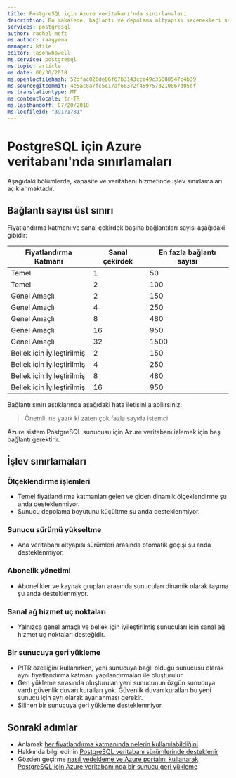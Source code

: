 ```yaml
---
title: PostgreSQL için Azure veritabanı'nda sınırlamaları
description: Bu makalede, bağlantı ve depolama altyapısı seçenekleri sayısı gibi bir PostgreSQL için Azure veritabanı'nda sınırlamalar açıklanır.
services: postgresql
author: rachel-msft
ms.author: raagyema
manager: kfile
editor: jasonwhowell
ms.service: postgresql
ms.topic: article
ms.date: 06/30/2018
ms.openlocfilehash: 52dfac826de86f67b3143cce49c35088547c4b39
ms.sourcegitcommit: 4e5ac8a7fc5c17af68372f4597573210867d05df
ms.translationtype: MT
ms.contentlocale: tr-TR
ms.lasthandoff: 07/20/2018
ms.locfileid: "39171781"
---
```

# <a name="limitations-in-azure-database-for-postgresql"></a>PostgreSQL için Azure veritabanı'nda sınırlamaları
Aşağıdaki bölümlerde, kapasite ve veritabanı hizmetinde işlev sınırlamaları açıklanmaktadır.

## <a name="maximum-connections"></a>Bağlantı sayısı üst sınırı
Fiyatlandırma katmanı ve sanal çekirdek başına bağlantıları sayısı aşağıdaki gibidir: 

|**Fiyatlandırma Katmanı**| **Sanal çekirdek**| **En fazla bağlantı sayısı** |
|---|---|---|
|Temel| 1| 50 |
|Temel| 2| 100 |
|Genel Amaçlı| 2| 150|
|Genel Amaçlı| 4| 250|
|Genel Amaçlı| 8| 480|
|Genel Amaçlı| 16| 950|
|Genel Amaçlı| 32| 1500|
|Bellek için İyileştirilmiş| 2| 150|
|Bellek için İyileştirilmiş| 4| 250|
|Bellek için İyileştirilmiş| 8| 480|
|Bellek için İyileştirilmiş| 16| 950|

Bağlantı sınırı aştıklarında aşağıdaki hata iletisini alabilirsiniz:
> Önemli: ne yazık ki zaten çok fazla sayıda istemci

Azure sistem PostgreSQL sunucusu için Azure veritabanı izlemek için beş bağlantı gerektirir. 

## <a name="functional-limitations"></a>İşlev sınırlamaları
### <a name="scale-operations"></a>Ölçeklendirme işlemleri
- Temel fiyatlandırma katmanları gelen ve giden dinamik ölçeklendirme şu anda desteklenmiyor.
- Sunucu depolama boyutunu küçültme şu anda desteklenmiyor.

### <a name="server-version-upgrades"></a>Sunucu sürümü yükseltme
- Ana veritabanı altyapısı sürümleri arasında otomatik geçişi şu anda desteklenmiyor.

### <a name="subscription-management"></a>Abonelik yönetimi
- Abonelikler ve kaynak grupları arasında sunucuları dinamik olarak taşıma şu anda desteklenmiyor.

### <a name="vnet-service-endpoints"></a>Sanal ağ hizmet uç noktaları
- Yalnızca genel amaçlı ve bellek için iyileştirilmiş sunucuları için sanal ağ hizmet uç noktaları desteğidir.

### <a name="restoring-a-server"></a>Bir sunucuya geri yükleme
- PITR özelliğini kullanırken, yeni sunucuya bağlı olduğu sunucusu olarak aynı fiyatlandırma katmanı yapılandırmaları ile oluşturulur.
- Geri yükleme sırasında oluşturulan yeni sunucunun özgün sunucuya vardı güvenlik duvarı kuralları yok. Güvenlik duvarı kuralları bu yeni sunucu için ayrı olarak ayarlanması gerekir.
- Silinen bir sunucuya geri yükleme desteklenmiyor.

## <a name="next-steps"></a>Sonraki adımlar
- Anlamak [her fiyatlandırma katmanında nelerin kullanılabildiğini](concepts-pricing-tiers.md)
- Hakkında bilgi edinin [PostgreSQL veritabanı sürümlerinde desteklenir](concepts-supported-versions.md)
- Gözden geçirme [nasıl yedekleme ve Azure portalını kullanarak PostgreSQL için Azure veritabanı'nda bir sunucu geri yükleme](howto-restore-server-portal.md)
